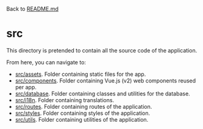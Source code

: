 Back to [README.md](../README.md)

# src

This directory is pretended to contain all the source code of the application.

From here, you can navigate to:

- [src/assets](./assets/README.md). Folder containing static files for the app.
- [src/components](./components/README.md). Folder containing Vue.js (v2) web components reused per app.
- [src/database](./database/README.md). Folder containing classes and utilities for the database.
- [src/i18n](./i18n/README.md). Folder containing translations.
- [src/routes](./routes/README.md). Folder containing routes of the application.
- [src/styles](./styles/README.md). Folder containing styles of the application.
- [src/utils](./utils/README.md). Folder containing utilities of the application.